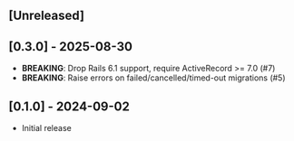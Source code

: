 ## [Unreleased]

## [0.3.0] - 2025-08-30

- **BREAKING**: Drop Rails 6.1 support, require ActiveRecord >= 7.0 (#7)
- **BREAKING**: Raise errors on failed/cancelled/timed-out migrations (#5)

## [0.1.0] - 2024-09-02

- Initial release
